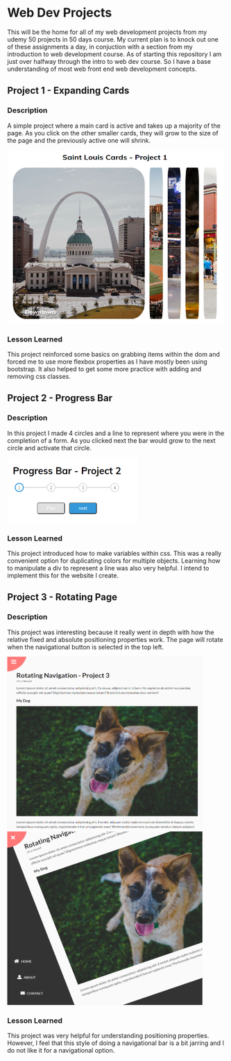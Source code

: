 # Web Dev Projects
This will be the home for all of my web development projects from my udemy 50 projects in 50 days course.
My current plan is to knock out one of these assignments a day, in conjuction with a section from my introduction to web development course. 
As of starting this repository I am just over halfway through the intro to web dev course. So I have a base understanding of most web front end web development concepts.

## Project 1 - Expanding Cards
### Description
A simple project where a main card is active and takes up a majority of the page. As you click on the other smaller cards, they will grow to the size of the page and the previously active one will shrink.

<img src="Images/ExpandingCard.PNG" alt="alt" width="500" height="400">

### Lesson Learned
This project reinforced some basics on grabbing items within the dom and forced me to use more flexbox properties as I have mostly been using bootstrap.  It also helped to get some more practice with adding and removing css classes.

## Project 2 - Progress Bar
### Description
In this project I made 4 circles and a line to represent where you were in the completion of a form. As you clicked next the bar would grow to the next circle and activate that circle. 

<img src="Images/ProgressBar.PNG" alt="alt" width="300" height="150">

### Lesson Learned
This project introduced how to make variables within css. This was a really convenient option for duplicating colors for multiple objects. Learning how to manipulate a div to represent a line was also very helpful. I intend to implement this for the website I create.

## Project 3 - Rotating Page  
### Description
This project was interesting because it really went in depth with how the relative fixed and absolute positioning properties work. The page will rotate when the navigational button is selected in the top left.

<img src="Images/rotate-pj-1.PNG" alt="alt" width="450" height="400"> <img src="Images/rotate-pj-2.PNG" alt="alt" width="450" height="400"> 
                                                                   
### Lesson Learned
This project was very helpful for understanding positioning properties. However, I feel that this style of doing a navigational bar is a bit jarring and I do not like it for a navigational option.

